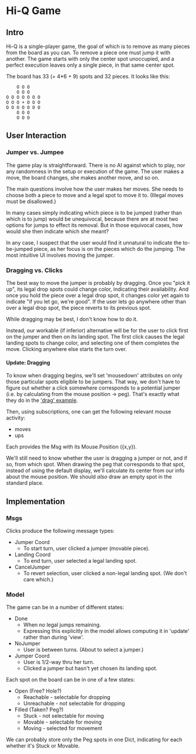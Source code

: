 
# Hi-Q Game

## Intro

Hi-Q is a single-player game, the goal of which is to remove as many
pieces from the board as you can. To remove a piece one must jump it
with another. The game starts with only the center spot unoccupied,
and a perfect execution leaves only a single piece, in that same
center spot.

The board has 33 (= 4*6 + 9) spots and 32 pieces. It looks like this:

```
    O O O
    O O O
O O O O O O O
O O O + O O O
O O O O O O O
    O O O
    O O O
```


## User Interaction

### Jumper vs. Jumpee

The game play is straightforward. There is no AI against which to
play, nor any randomness in the setup or execution of the game. The
user makes a move, the board changes, she makes another move, and so
on.

The main questions involve how the user makes her moves. She needs to
choose both a piece to move and a legal spot to move it to. (Illegal
moves must be disallowed.)

In many cases simply indicating which piece is to be jumped (rather
than which is to jump) would be unequivocal, because there are at most
two options for jumps to effect its removal. But in those equivocal
cases, how would she then indicate which she meant?

In any case, I suspect that the user would find it unnatural to
indicate the to-be-jumped piece, as her focus is on the pieces which
do the jumping. The most intuitive UI involves moving the jumper.

### Dragging vs. Clicks

The best way to move the jumper is probably by dragging. Once you
"pick it up", its legal drop spots could change color, indicating
their availability. And once you hold the piece over a legal drop
spot, it changes color yet again to indicate "if you let go, we're
good". If the user lets go anywhere other than over a legal drop spot,
the piece reverts to its previous spot.

While dragging may be best, I don't know how to do it.

Instead, our workable (if inferior) alternative will be for the user
to click first on the jumper and then on its landing spot. The first
click causes the legal landing spots to change color, and selecting
one of them completes the move. Clicking anywhere else starts the turn
over.

#### Update: Dragging

To know when dragging begins, we'll set 'mousedown' attributes on only
those particular spots eligible to be jumpers. That way, we don't have
to figure out whether a click somewhere corresponds to a potential
jumper (i.e. by calculating from the mouse position -> peg). That's
exactly what they do in the
['drag' example](http://elm-lang.org/examples/drag).

Then, using subscriptions, one can get the following relevant mouse
activity:

+ moves
+ ups

Each provides the Msg with its Mouse.Position ({x,y}).

We'll still need to know whether the user is dragging a jumper or not,
and if so, from which spot. When drawing the peg that corresponds to
that spot, instead of using the default display, we'll calculate its
center from our info about the mouse position. We should *also* draw
an empty spot in the standard place.


## Implementation

### Msgs

Clicks produce the following message types:

+ Jumper Coord
  - To start turn, user clicked a jumper (movable piece).
+ Landing Coord
  - To end turn, user selected a legal landing spot.
+ CancelJumper
  - To revert selection, user clicked a non-legal landing spot. (We
    don't care which.)

### Model

The game can be in a number of different states:

+ Done
  - When no legal jumps remaining.
  - Expressing this explicitly in the model allows computing it in
    'update' rather than during 'view'.
+ NoJumper
  - User is between turns. (About to select a jumper.)
+ Jumper Coord
  - User is 1/2-way thru her turn.
  - Clicked a jumper but hasn't yet chosen its landing spot.


Each spot on the board can be in one of a few states:

+ Open (Free? Hole?)
  - Reachable - selectable for dropping
  - Unreachable - not selectable for dropping
+ Filled (Taken? Peg?)
  - Stuck - not selectable for moving
  - Movable - selectable for moving
  - Moving - selected for movement

We can probably store only the Peg spots in one Dict, indicating for
each whether it's Stuck or Movable.

